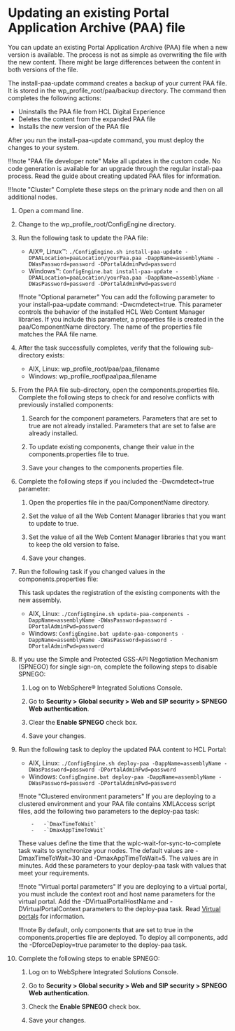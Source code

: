 # Updating an existing Portal Application Archive (PAA) file

You can update an existing Portal Application Archive (PAA) file when a new version is available. The process is not as simple as overwriting the file with the new content. There might be large differences between the content in both versions of the file.

The install-paa-update command creates a backup of your current PAA file. It is stored in the wp_profile_root/paa/backup directory. The command then completes the following actions:

-   Uninstalls the PAA file from HCL Digital Experience
-   Deletes the content from the expanded PAA file
-   Installs the new version of the PAA file

After you run the install-paa-update command, you must deploy the changes to your system.

!!!note "PAA file developer note"
    Make all updates in the custom code. No code generation is available for an upgrade through the regular install-paa process. Read the guide about creating updated PAA files for information.

!!!note "Cluster"
    Complete these steps on the primary node and then on all additional nodes.

1.  Open a command line.

2.  Change to the wp_profile_root/ConfigEngine directory.

3.  Run the following task to update the PAA file:

    -   AIX®, Linux™: `./ConfigEngine.sh install-paa-update -DPAALocation=paaLocation/yourPaa.paa -DappName=assemblyName -DWasPassword=password -DPortalAdminPwd=password`
    -   Windows™: `ConfigEngine.bat install-paa-update -DPAALocation=paaLocation/yourPaa.paa -DappName=assemblyName -DWasPassword=password -DPortalAdminPwd=password`

    !!!note "Optional parameter"
        You can add the following parameter to your install-paa-update command: -Dwcmdetect=true. This parameter controls the behavior of the installed HCL Web Content Manager libraries. If you include this parameter, a properties file is created in the paa/ComponentName directory. The name of the properties file matches the PAA file name.

4.  After the task successfully completes, verify that the following sub-directory exists:

    -   AIX, Linux: wp_profile_root/paa/paa_filename
    -   Windows: wp_profile_root\paa\paa_filename

5.  From the PAA file sub-directory, open the components.properties file. Complete the following steps to check for and resolve conflicts with previously installed components:

    1.  Search for the component parameters. Parameters that are set to true are not already installed. Parameters that are set to false are already installed.

    2.  To update existing components, change their value in the components.properties file to true.

    3.  Save your changes to the components.properties file.

6.  Complete the following steps if you included the -Dwcmdetect=true parameter:

    1.  Open the properties file in the paa/ComponentName directory.

    2.  Set the value of all the Web Content Manager libraries that you want to update to true.

    3.  Set the value of all the Web Content Manager libraries that you want to keep the old version to false.

    4.  Save your changes.

7.  Run the following task if you changed values in the components.properties file:

    This task updates the registration of the existing components with the new assembly.

    -   AIX, Linux: `./ConfigEngine.sh update-paa-components -DappName=assemblyName -DWasPassword=password -DPortalAdminPwd=password`
    -   Windows: `ConfigEngine.bat update-paa-components -DappName=assemblyName -DWasPassword=password -DPortalAdminPwd=password`

8.  If you use the Simple and Protected GSS-API Negotiation Mechanism (SPNEGO) for single sign-on, complete the following steps to disable SPNEGO:

    1.  Log on to WebSphere® Integrated Solutions Console.

    2.  Go to **Security > Global security > Web and SIP security > SPNEGO Web authentication**.

    3.  Clear the **Enable SPNEGO** check box.

    4.  Save your changes.

9.  Run the following task to deploy the updated PAA content to HCL Portal:

    -   AIX, Linux: `./ConfigEngine.sh deploy-paa -DappName=assemblyName -DWasPassword=password -DPortalAdminPwd=password`
    -   Windows: `ConfigEngine.bat deploy-paa -DappName=assemblyName -DWasPassword=password -DPortalAdminPwd=password`

    !!!note "Clustered environment parameters"
        If you are deploying to a clustered environment and your PAA file contains XMLAccess script files, add the following two parameters to the deploy-paa task:

            -   -`DmaxTimeToWait`
            -   -`DmaxAppTimeToWait`

    These values define the time that the wplc-wait-for-sync-to-complete task waits to synchronize your nodes. The default values are -DmaxTimeToWait=30 and -DmaxAppTimeToWait=5. The values are in minutes. Add these parameters to your deploy-paa task with values that meet your requirements.

    !!!note "Virtual portal parameters"
        If you are deploying to a virtual portal, you must include the context root and host name parameters for the virtual portal. Add the -DVirtualPortalHostName and -DVirtualPortalContext parameters to the deploy-paa task. Read [Virtual portals](../../../../../build_sites/virtual_portal/index.md) for information.

    !!!note
        By default, only components that are set to true in the components.properties file are deployed. To deploy all components, add the -DforceDeploy=true parameter to the deploy-paa task.

10. Complete the following steps to enable SPNEGO:

    1.  Log on to WebSphere Integrated Solutions Console.

    2.  Go to **Security > Global security > Web and SIP security > SPNEGO Web authentication**.

    3.  Check the **Enable SPNEGO** check box.

    4.  Save your changes.



